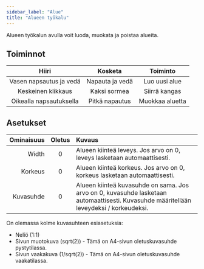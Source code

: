 ```yaml
---
sidebar_label: "Alue"
title: "Alueen työkalu"
---
```


Alueen työkalun avulla voit luoda, muokata ja poistaa alueita.

## Toiminnot

|          Hiiri          |     Kosketa     |    Toiminto     |
|:-----------------------:|:---------------:|:---------------:|
| Vasen napsautus ja vedä | Napauta ja vedä |  Luo uusi alue  |
|   Keskeinen klikkaus    |  Kaksi sormea   |  Siirrä kangas  |
| Oikealla napsautuksella | Pitkä napautus  | Muokkaa aluetta |

## Asetukset

| Ominaisuus | Oletus | Kuvaus                                                                                                                                 |
| ----------:|:------:|:-------------------------------------------------------------------------------------------------------------------------------------- |
|      Width |   0    | Alueen kiinteä leveys. Jos arvo on 0, leveys lasketaan automaattisesti.                                                                |
|    Korkeus |   0    | Alueen kiinteä korkeus. Jos arvo on 0, korkeus lasketaan automaattisesti.                                                              |
|  Kuvasuhde |   0    | Alueen kiinteä kuvasuhde on sama. Jos arvo on 0, kuvasuhde lasketaan automaattisesti. Kuvasuhde määritellään leveydeksi / korkeudeksi. |

On olemassa kolme kuvasuhteen esiasetuksia:

* Neliö (1:1)
* Sivun muotokuva (sqrt(2)) - Tämä on A4-sivun oletuskuvasuhde pystytilassa.
* Sivun vaakakuva (1/sqrt(2)) - Tämä on A4-sivun oletuskuvasuhde vaakatilassa.

